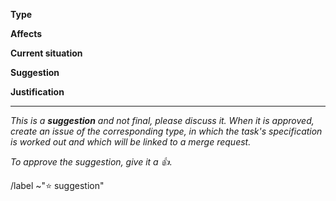 <!--
	The suggestion template is used to propose a task that you think should
	be implemented. Use it to discuss a proposed task with others. In the
	end, the suggestion will either be accepted or rejected. If it is accepted,
	create an issue of the corresponding type, which will contain the detailed
	specifications of the task, and be linked to a merge request and to this
	suggestion issue.
	If it is already clear that a task will be implemented, maybe open an issue
	of the corresponding type instead.
-->
**Type**&emsp; <!-- Select one:
	FEATURE
	IMPROVEMENT
	REFACTOR -->


**Affects**&emsp; <!--
	What does the suggestion affect?
	I.e.: [db/leveldb] Database -->


**Current situation**&emsp; <!-- Optional.
	How is the current situation that you want to improve?
	I.e: Database uses cis-gendered language in logs. This is discriminating. -->


<!--
**Description**&emsp;
**Changes**&emsp; -->
**Suggestion**&emsp; <!--
	What would you like to add / change?
	I.e.: Make Database use gender-neutral pronouns. -->


<!--
**Context**&emsp; -->
**Justification**&emsp; <!--
	Why do you think this suggestion would be good?
	I.e: Everybody has a right to feel safe and welcome when using perun. We
		at perun are an inclusive safe space. -->


<!-- End -->
---

*This is a **suggestion** and not final, please discuss it.
When it is approved, create an issue of the corresponding type, in which the task's specification is worked out and which will be linked to a merge request.*

*To approve the suggestion, give it a :thumbsup:.*

/label ~"⭐ suggestion"
